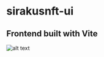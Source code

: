 # sirakusnft-ui

## Frontend built with Vite


![alt text](https://github.com/anibesam/sirakusnft/blob/main/srk.png?raw=true)
